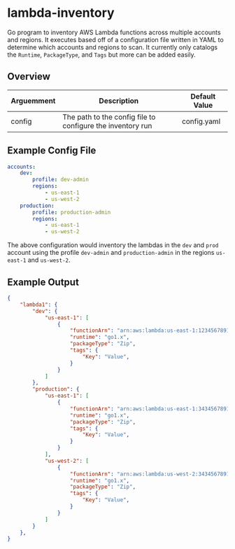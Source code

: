 # lambda-inventory

Go program to inventory AWS Lambda functions across multiple accounts and regions.  It executes based off of a configuration file written in YAML to determine which accounts and regions to scan.  It currently only catalogs the `Runtime`, `PackageType`, and `Tags` but more can be added easily.

## Overview

| Arguemment | Description | Default Value |
| --- | --- | --- |
| config | The path to the config file to configure the inventory run | config.yaml |

## Example Config File

```yaml
accounts:
    dev:
        profile: dev-admin
        regions:
            - us-east-1
            - us-west-2
    production:
        profile: production-admin
        regions:
            - us-east-1
            - us-west-2
```

The above configuration would inventory the lambdas in the `dev` and `prod` account using the profile `dev-admin` and `production-admin` in the regions `us-east-1` and `us-west-2`.

## Example Output

```json
{
    "lambda1": {
        "dev": {
            "us-east-1": [
                {
                    "functionArn": "arn:aws:lambda:us-east-1:1234567891234:function:lambda1",
                    "runtime": "go1.x",
                    "packageType": "Zip",
                    "tags": {
                        "Key": "Value",
                    }
                }
            ]
        },
        "production": {
            "us-east-1": [
                {
                    "functionArn": "arn:aws:lambda:us-east-1:3434567891234:function:lambda1",
                    "runtime": "go1.x",
                    "packageType": "Zip",
                    "tags": {
                        "Key": "Value",
                    }
                }
            ],
            "us-west-2": [
                {
                    "functionArn": "arn:aws:lambda:us-west-2:3434567891234:function:lambda1",
                    "runtime": "go1.x",
                    "packageType": "Zip",
                    "tags": {
                        "Key": "Value",
                    }
                }
            ]
        }
    },
}
```
